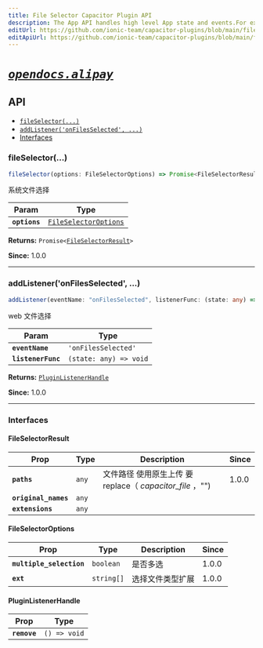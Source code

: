 ```yaml
---
title: File Selector Capacitor Plugin API
description: The App API handles high level App state and events.For example, this API emits events when the app enters and leaves the foreground, handles deeplinks, opens other apps, and manages persisted plugin state.
editUrl: https://github.com/ionic-team/capacitor-plugins/blob/main/file-selector/README.md
editApiUrl: https://github.com/ionic-team/capacitor-plugins/blob/main/file-selector/src/definitions.ts
---
```



# [*`opendocs.alipay`*](https://opendocs.alipay.com/open/54/104509)

## API

<docgen-index>

* [`fileSelector(...)`](#fileselector)
* [`addListener('onFilesSelected', ...)`](#addlisteneronfilesselected-)
* [Interfaces](#interfaces)

</docgen-index>

<docgen-api>
<!--Update the source file JSDoc comments and rerun docgen to update the docs below-->

### fileSelector(...)

```typescript
fileSelector(options: FileSelectorOptions) => Promise<FileSelectorResult>
```

系统文件选择

| Param         | Type                                                                |
| ------------- | ------------------------------------------------------------------- |
| **`options`** | <code><a href="#fileselectoroptions">FileSelectorOptions</a></code> |

**Returns:** <code>Promise&lt;<a href="#fileselectorresult">FileSelectorResult</a>&gt;</code>

**Since:** 1.0.0

--------------------


### addListener('onFilesSelected', ...)

```typescript
addListener(eventName: "onFilesSelected", listenerFunc: (state: any) => void) => PluginListenerHandle
```

web 文件选择

| Param              | Type                                 |
| ------------------ | ------------------------------------ |
| **`eventName`**    | <code>'onFilesSelected'</code>       |
| **`listenerFunc`** | <code>(state: any) =&gt; void</code> |

**Returns:** <code><a href="#pluginlistenerhandle">PluginListenerHandle</a></code>

**Since:** 1.0.0

--------------------


### Interfaces


#### FileSelectorResult

| Prop                 | Type             | Description                                  | Since |
| -------------------- | ---------------- | -------------------------------------------- | ----- |
| **`paths`**          | <code>any</code> | 文件路径 使用原生上传 要 replace（ _capacitor_file_ ，"") | 1.0.0 |
| **`original_names`** | <code>any</code> |                                              |       |
| **`extensions`**     | <code>any</code> |                                              |       |


#### FileSelectorOptions

| Prop                     | Type                  | Description | Since |
| ------------------------ | --------------------- | ----------- | ----- |
| **`multiple_selection`** | <code>boolean</code>  | 是否多选        | 1.0.0 |
| **`ext`**                | <code>string[]</code> | 选择文件类型扩展    | 1.0.0 |


#### PluginListenerHandle

| Prop         | Type                       |
| ------------ | -------------------------- |
| **`remove`** | <code>() =&gt; void</code> |

</docgen-api>